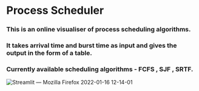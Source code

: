 # Process Scheduler

### This is an online visualiser of process scheduling algorithms.   
### It takes arrival time and burst time as input and gives the output in the form of a table.   
### Currently available scheduling algorithms - FCFS , SJF , SRTF.   
![Streamlit — Mozilla Firefox 2022-01-16 12-14-01](https://user-images.githubusercontent.com/70971391/149650322-ec45860f-38f9-4aeb-9420-8869e7e2b31c.gif)
